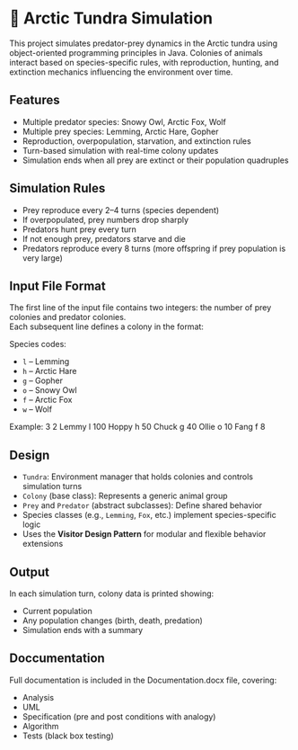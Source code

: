 # 🐾 Arctic Tundra Simulation

This project simulates predator-prey dynamics in the Arctic tundra using object-oriented programming principles in Java. Colonies of animals interact based on species-specific rules, with reproduction, hunting, and extinction mechanics influencing the environment over time.

##  Features

- Multiple predator species:  Snowy Owl,  Arctic Fox,  Wolf  
- Multiple prey species:  Lemming,  Arctic Hare,  Gopher  
- Reproduction, overpopulation, starvation, and extinction rules  
- Turn-based simulation with real-time colony updates  
- Simulation ends when all prey are extinct or their population quadruples

##  Simulation Rules

- Prey reproduce every 2–4 turns (species dependent)
- If overpopulated, prey numbers drop sharply
- Predators hunt prey every turn
- If not enough prey, predators starve and die
- Predators reproduce every 8 turns (more offspring if prey population is very large)

##  Input File Format

The first line of the input file contains two integers: the number of prey colonies and predator colonies.  
Each subsequent line defines a colony in the format:


Species codes:
- `l` – Lemming  
- `h` – Arctic Hare  
- `g` – Gopher  
- `o` – Snowy Owl  
- `f` – Arctic Fox  
- `w` – Wolf  

Example:
3 2
Lemmy l 100
Hoppy h 50
Chuck g 40
Ollie o 10
Fang f 8
##  Design

- `Tundra`: Environment manager that holds colonies and controls simulation turns  
- `Colony` (base class): Represents a generic animal group  
- `Prey` and `Predator` (abstract subclasses): Define shared behavior  
- Species classes (e.g., `Lemming`, `Fox`, etc.) implement species-specific logic  
- Uses the **Visitor Design Pattern** for modular and flexible behavior extensions

##  Output

In each simulation turn, colony data is printed showing:
- Current population
- Any population changes (birth, death, predation)
- Simulation ends with a summary

##  Doccumentation 
Full documentation is included in the Documentation.docx file, covering:

- Analysis
- UML
- Specification (pre and post conditions with analogy)
- Algorithm
- Tests (black box testing)
